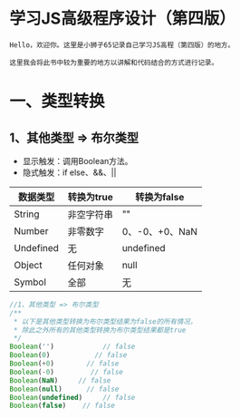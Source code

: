 # 学习JS高级程序设计（第四版）
```
Hello，欢迎你。这里是小狮子65记录自己学习JS高程（第四版）的地方。

这里我会将此书中较为重要的地方以讲解和代码结合的方式进行记录。
```

# 一、类型转换

## 1、其他类型 => 布尔类型
 - 显示触发：调用Boolean方法。
 - 隐式触发：if else、&&、||

|  数据类型   | 转换为true  | 转换为false |
|  ----  | ----  | ----|
| String  | 非空字符串 |  "" |
| Number  | 非零数字 | 0、-0、+0、NaN |
| Undefined | 无 | undefined |
| Object | 任何对象 | null |
| Symbol | 全部 | 无 |
```javascript
//1、其他类型 => 布尔类型
/**
 * 以下是其他类型转换为布尔类型结果为false的所有情况，
 * 除此之外所有的其他类型转换为布尔类型结果都是true
 */
Boolean('')            // false
Boolean(0)           // false
Boolean(+0)        // false
Boolean(-0)         // false
Boolean(NaN)     // false
Boolean(null)      // false
Boolean(undefined)     // false
Boolean(false)    // false
```

